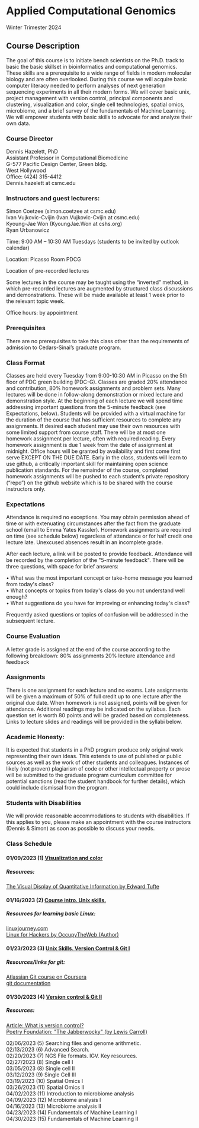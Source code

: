 # Applied Computational Genomics  
Winter Trimester 2024

## Course Description

The goal of this course is to initiate bench scientists on the Ph.D. track to basic the basic skillset in bioinformatics and computational genomics. These skills are a prerequisite to a wide range of fields in modern molecular biology and are often overlooked. During this course we will acquire basic computer literacy needed to perform analyses of next generation sequencing experiments in all their modern forms. We will cover basic unix, project management with version control, principal components and clustering, visualization and color, single cell technologies, spatial omics, microbiome, and a brief survey of the fundamentals of Machine Learning. We will empower students with basic skills to advocate for and analyze their own data.

### Course Director  
Dennis Hazelett, PhD  
Assistant Professor in Computational Biomedicine  
G-577 Pacific Design Center, Green bldg.  
West Hollywood  
Office: (424) 315-4412  
Dennis.hazelett at csmc.edu

### Instructors and guest lecturers:  
Simon Coetzee (simon.coetzee at csmc.edu)  
Ivan Vujkovic-Cvijin (Ivan.Vujkovic-Cvijin at csmc.edu)   
Kyoung-Jae Won (KyoungJae.Won at cshs.org)  
Ryan Urbanowicz

Time: 9:00 AM – 10:30 AM Tuesdays (students to be invited by outlook calendar)

Location: Picasso Room PDCG

Location of pre-recorded lectures

Some lectures in the course may be taught using the “inverted” method, in which pre-recorded lectures are augmented by structured class discussions and demonstrations. These will be made available at least 1 week prior to the relevant topic week.

Office hours: by appointment

### Prerequisites

There are no prerequisites to take this class other than the requirements of admission to Cedars-Sinai’s graduate program.

### Class Format

Classes are held every Tuesday from 9:00-10:30 AM in Picasso on the 5th floor of PDC green building (PDC-G). Classes are graded 20% attendance and contribution, 80% homework assignments and problem sets. Many lectures will be done in follow-along demonstration or mixed lecture and demonstration style. At the beginning of each lecture we will spend time addressing important questions from the 5-minute feedback (see Expectations, below). Students will be provided with a virtual machine for the duration of the course that has sufficient resources to complete any assignments. If desired each student may use their own resources with some limited support from course staff. There will be at most one homework assignment per lecture, often with required reading. Every homework assignment is due 1 week from the date of assignment at midnight. Office hours will be granted by availability and first come first serve EXCEPT ON THE DUE DATE. Early in the class, students will learn to use github, a critically important skill for maintaining open science publication standards. For the remainder of the course, completed homework assignments will be pushed to each student’s private repository (“repo”) on the github website which is to be shared with the course instructors only.

### Expectations

Attendance is required no exceptions. You may obtain permission ahead of time or with extenuating circumstances after the fact from the graduate school (email to Emma Yates Kassler). Homework assignments are required on time (see schedule below) regardless of attendance or for half credit one lecture late. Unexcused absences result in an incomplete grade.

After each lecture, a link will be posted to provide feedback. Attendance will be recorded by the completion of the "5-minute feedback". There will be three questions, with space for brief answers:

•	What was the most important concept or take-home message you learned from today's class?  
•	What concepts or topics from today's class do you not understand well enough?  
•	What suggestions do you have for improving or enhancing today's class?

Frequently asked questions or topics of confusion will be addressed in the subsequent lecture.

### Course Evaluation

A letter grade is assigned at the end of the course according to the following breakdown:
80% assignments
20% lecture attendance and feedback

### Assignments

There is one assignment for each lecture and no exams. Late assignments will be given a maximum of 50% of full credit up to one lecture after the original due date. When homework is not assigned, points will be given for attendance. Additional readings may be indicated on the syllabus. Each question set is worth 80 points and will be graded based on completeness. Links to lecture slides and readings will be provided in the syllabi below.

### Academic Honesty:

It is expected that students in a PhD program produce only original work representing their own ideas. This extends to use of published or public sources as well as the work of other students and colleagues. Instances of likely (not proven) plagiarism of code or other intellectual property or prose will be submitted to the graduate program curriculum committee for potential sanctions (read the student handbook for further details), which could include dismissal from the program. 

### Students with Disabilities

We will provide reasonable accommodations to students with disabilities. If this applies to you, please make an appointment with the course instructors (Dennis & Simon) as soon as possible to discuss your needs.

### Class Schedule

#### 01/09/2023 (1) [Visualization and color](https://docs.google.com/presentation/d/1OsDmRKvbfmQnROLk8DDxSWyR-TR8A-hwnsXZf0Xy-JA/edit?usp=sharing)  

##### Resources:  

[The Visual Display of Quantitative Information by Edward Tufte](https://www.edwardtufte.com/tufte/books_vdqi)

#### 01/16/2023 (2) [Course intro. Unix skills.](https://docs.google.com/presentation/d/1gum_kmylz6Nw653mR31H6zasVyg3hyDlj52ZyI3Ixws/edit?usp=sharing)  

##### Resources for learning basic Linux:  
[linuxjourney.com](https://linuxjourney.com)  
[Linux for Hackers by OccupyTheWeb (Author)](https://www.amazon.com/Linux-Basics-Hackers-Networking-Scripting/dp/1593278551)  

#### 01/23/2023 (3) [Unix Skills. Version Control & Git I](https://docs.google.com/presentation/d/1ld3uKluegJVal4lo062kN8CoFmpFxZA3ird1o2Xughs/edit?usp=sharing)  

##### Resources/links for git:  
[Atlassian Git course on Coursera](https://www.coursera.org/learn/version-control-with-git)  
[git documentation](https://git-scm.com/docs)  

#### 01/30/2023 (4) [Version control & Git II](https://docs.google.com/presentation/d/1uRXryh2TLnAxYgxDNO8o5d_gbp0kIApa5HS1MkAjxb4/edit?usp=sharing)  

##### Resources:  
[Article: What is version control?](https://resources.pcb.cadence.com/blog/what-is-a-version-control-system)  
[Poetry Foundation: "The Jabberwocky" (by Lewis Carroll)](https://www.poetryfoundation.org/poems/42916/jabberwocky)  

02/06/2023 (5) Searching files and genome arithmetic.  
02/13/2023 (6) Advanced Search.  
02/20/2023 (7) NGS File formats. IGV. Key resources.  
02/27/2023 (8) Single cell I  
03/05/2023 (8) Single cell II  
03/12/2023 (9) Single Cell III  
03/19/2023 (10) Spatial Omics I  
03/26/2023 (11) Spatial Omics II  
04/02/2023 (11) Introduction to microbiome analysis  
04/09/2023 (12) Microbiome analysis I  
04/16/2023 (13) Microbiome analysis II  
04/23/2023 (14) Fundamentals of Machine Learning I  
04/30/2023 (15) Fundamentals of Machine Learning II

